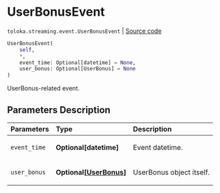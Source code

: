 # UserBonusEvent
`toloka.streaming.event.UserBonusEvent` | [Source code](https://github.com/Toloka/toloka-kit/blob/v1.1.0.post1/src/streaming/event.py#L65)

```python
UserBonusEvent(
    self,
    *,
    event_time: Optional[datetime] = None,
    user_bonus: Optional[UserBonus] = None
)
```

UserBonus-related event.

## Parameters Description

| Parameters | Type | Description |
| :----------| :----| :-----------|
`event_time`|**Optional\[datetime\]**|<p>Event datetime.</p>
`user_bonus`|**Optional\[[UserBonus](toloka.client.user_bonus.UserBonus.md)\]**|<p>UserBonus object itself.</p>
